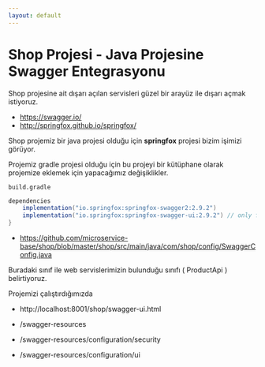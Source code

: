 ```yaml
---
layout: default
---
```

# Shop Projesi - Java Projesine Swagger Entegrasyonu

Shop projesine ait dışarı açılan servisleri güzel bir arayüz ile dışarı açmak istiyoruz.

- https://swagger.io/
- http://springfox.github.io/springfox/

Shop projemiz bir java projesi olduğu için **springfox** projesi bizim işimizi görüyor.

Projemiz gradle projesi olduğu için bu projeyi bir kütüphane olarak projemize eklemek için yapacağımız değişiklikler.

	build.gradle

```groovy
dependencies
	implementation("io.springfox:springfox-swagger2:2.9.2")
	implementation("io.springfox:springfox-swagger-ui:2.9.2") // only for swagger-ui.html
}
```


- https://github.com/microservice-base/shop/blob/master/shop/src/main/java/com/shop/config/SwaggerConfig.java

Buradaki sınıf ile web servislerimizin bulunduğu sınıfı ( ProductApi ) belirtiyoruz.

Projemizi çalıştırdığımızda 

- http://localhost:8001/shop/swagger-ui.html

- /swagger-resources
- /swagger-resources/configuration/security
- /swagger-resources/configuration/ui
